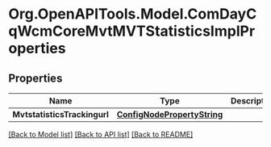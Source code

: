 # Org.OpenAPITools.Model.ComDayCqWcmCoreMvtMVTStatisticsImplProperties
## Properties

Name | Type | Description | Notes
------------ | ------------- | ------------- | -------------
**MvtstatisticsTrackingurl** | [**ConfigNodePropertyString**](ConfigNodePropertyString.md) |  | [optional] 

[[Back to Model list]](../README.md#documentation-for-models) [[Back to API list]](../README.md#documentation-for-api-endpoints) [[Back to README]](../README.md)

